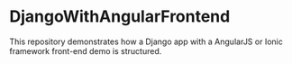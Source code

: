 # DjangoWithAngularFrontend

This repository demonstrates how a Django app with a AngularJS or Ionic framework front-end demo is structured. 